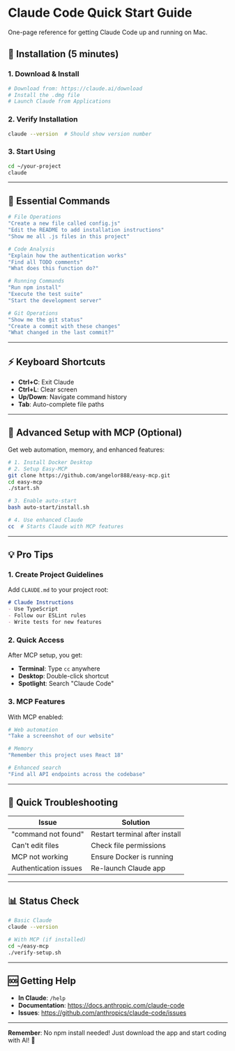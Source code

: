 # Claude Code Quick Start Guide

One-page reference for getting Claude Code up and running on Mac.

## 🚀 Installation (5 minutes)

### 1. Download & Install
```bash
# Download from: https://claude.ai/download
# Install the .dmg file
# Launch Claude from Applications
```

### 2. Verify Installation
```bash
claude --version  # Should show version number
```

### 3. Start Using
```bash
cd ~/your-project
claude
```

---

## 🎯 Essential Commands

```bash
# File Operations
"Create a new file called config.js"
"Edit the README to add installation instructions"
"Show me all .js files in this project"

# Code Analysis
"Explain how the authentication works"
"Find all TODO comments"
"What does this function do?"

# Running Commands
"Run npm install"
"Execute the test suite"
"Start the development server"

# Git Operations
"Show me the git status"
"Create a commit with these changes"
"What changed in the last commit?"
```

---

## ⚡ Keyboard Shortcuts

- **Ctrl+C**: Exit Claude
- **Ctrl+L**: Clear screen
- **Up/Down**: Navigate command history
- **Tab**: Auto-complete file paths

---

## 🚀 Advanced Setup with MCP (Optional)

Get web automation, memory, and enhanced features:

```bash
# 1. Install Docker Desktop
# 2. Setup Easy-MCP
git clone https://github.com/angelor888/easy-mcp.git
cd easy-mcp
./start.sh

# 3. Enable auto-start
bash auto-start/install.sh

# 4. Use enhanced Claude
cc  # Starts Claude with MCP features
```

---

## 💡 Pro Tips

### 1. Create Project Guidelines
Add `CLAUDE.md` to your project root:
```markdown
# Claude Instructions
- Use TypeScript
- Follow our ESLint rules
- Write tests for new features
```

### 2. Quick Access
After MCP setup, you get:
- **Terminal**: Type `cc` anywhere
- **Desktop**: Double-click shortcut
- **Spotlight**: Search "Claude Code"

### 3. MCP Features
With MCP enabled:
```bash
# Web automation
"Take a screenshot of our website"

# Memory
"Remember this project uses React 18"

# Enhanced search
"Find all API endpoints across the codebase"
```

---

## 🔧 Quick Troubleshooting

| Issue | Solution |
|-------|----------|
| "command not found" | Restart terminal after install |
| Can't edit files | Check file permissions |
| MCP not working | Ensure Docker is running |
| Authentication issues | Re-launch Claude app |

---

## 📊 Status Check

```bash
# Basic Claude
claude --version

# With MCP (if installed)
cd ~/easy-mcp
./verify-setup.sh
```

---

## 🆘 Getting Help

- **In Claude**: `/help`
- **Documentation**: https://docs.anthropic.com/claude-code
- **Issues**: https://github.com/anthropics/claude-code/issues

---

**Remember**: No npm install needed! Just download the app and start coding with AI! 🎉
